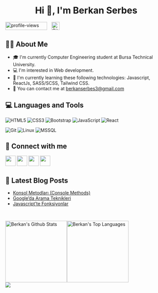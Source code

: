 <h1 align="center">Hi 👋, I'm Berkan Serbes</h1>

<img src="https://komarev.com/ghpvc/?username=berkanserbes&label=Profile%20views&color=0047AB&style=plastic?" alt="profile-views" height=25px, width=130px/> <a href="https://github.com/berkanserbes?tab=followers"><img alt="Github Followers" src="https://img.shields.io/github/followers/berkanserbes?style=social" style="height:25px; margin-left: 10px"></a>

## :man_technologist: About Me

- :mortar_board: I'm currently Computer Engineering student at Bursa Technical University.
- :computer: I'm interested in Web development.
- :brain: I'm currently learning these following technologies: Javascript, ReactJs, SASS/SCSS, Tailwind CSS.
- :envelope_with_arrow: You can contact me at [berkanserbes3@gmail.com](mailto:berkanserbes3@gmail.com)

## :computer: Languages and Tools

![HTML5](https://img.shields.io/badge/HTML5%20-%23E34F26.svg?style=for-the-badge&logo=html5&logoColor=white)
![CSS3](https://img.shields.io/badge/CSS%20-%231572B6.svg?style=for-the-badge&logo=css3&logoColor=white)
![Bootstrap](https://img.shields.io/badge/Bootstrap-563D7C?style=for-the-badge&logo=bootstrap&logoColor=white)
![JavaScript](https://img.shields.io/badge/JavaScript%20-%23F7DF1E.svg?style=for-the-badge&logo=javascript&logoColor=black)
![React](https://img.shields.io/badge/-ReactJs-61DAFB?logo=react&logoColor=white&style=for-the-badge)

![Git](https://img.shields.io/badge/git-%23F05033.svg?style=for-the-badge&logo=git&logoColor=white)
![Linux](https://img.shields.io/badge/Linux-FCC624?style=for-the-badge&logo=linux&logoColor=black)
![MSSQL](https://img.shields.io/badge/Microsoft_SQL_Server-CC2927?style=for-the-badge&logo=microsoft-sql-server&logoColor=white)


## :eyes: Connect with me

<p align="left"> 
    <a href="https://www.linkedin.com/in/berkanserbes" target="_blank" rel="noreferrer"><img src="https://cdn.jsdelivr.net/npm/simple-icons@v3/icons/linkedin.svg" width="32" height="32" /></a>
    <a href="https://www.github.com/berkanserbes" target="_blank" rel="noreferrer"><img src="https://raw.githubusercontent.com/danielcranney/readme-generator/main/public/icons/socials/github.svg" width="32" height="32" /></a>  
    <a href="http://www.medium.com/@berkanserbes" target="_blank" rel="noreferrer"><img src="https://cdn.jsdelivr.net/npm/simple-icons@v3/icons/medium.svg" width="32" height="32" /></a>
    <a href="mailto:berkanserbes3@gmail.com" target="_blank"><img src="https://cdn.jsdelivr.net/npm/simple-icons@3.13.0/icons/gmail.svg" width="32" height="32"></a>
</p>

## :pencil: Latest Blog Posts
<!-- BLOG-POST-LIST:START -->
- [Konsol Metodları &lpar;Console Methods&rpar;](https://medium.com/@berkanserbes/konsol-metodlar%C4%B1-console-methods-9ab6d6d7e6b5?source=rss-6300fe4bff09------2)
- [Google’da Arama Teknikleri](https://medium.com/@berkanserbes/googleda-arama-teknikleri-69780f08c9ac?source=rss-6300fe4bff09------2)
- [Javascript’te Fonksiyonlar](https://medium.com/@berkanserbes/javascriptte-fonksiyonlar-b9f81eb9804e?source=rss-6300fe4bff09------2)
<!-- BLOG-POST-LIST:END -->

<br>

<img alt="Berkan's Github Stats" src="https://github-readme-stats-berkanserbes.vercel.app/api/?username=berkanserbes&show_icons=true&include_all_commits=true&count_private=true&theme=react&hide_border=true&bg_color=1F222E&title_color=0891b2&icon_color=0891b2" height="192px"/><img alt="Berkan's Top Languages" src="https://github-readme-stats-berkanserbes.vercel.app//api/top-langs/?username=berkanserbes&langs_count=8&layout=compact&theme=react&hide_border=true&bg_color=1F222E&title_color=0891b2&icon_color=0891b2" height="192px"/><img src="https://github-readme-streak-stats.herokuapp.com/?user=berkanserbes&stroke=ffffff&background=1c1917&ring=0891b2&fire=0891b2&currStreakNum=ffffff&currStreakLabel=0891b2&sideNums=ffffff&sideLabels=ffffff&dates=ffffff&hide_border=true" style="display:block;margin-left:auto; margin-right:auto;"/>

